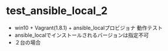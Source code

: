 # test_ansible_local_2

- win10 + Vagrant(1.8.1) + ansible_localプロビジョナ 動作テスト
- ansible_localでインストールされるバージョンは指定不可
- ２台の場合

